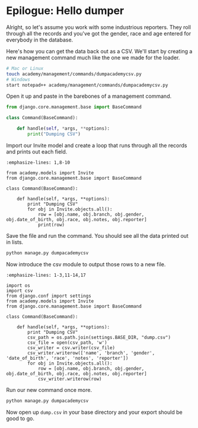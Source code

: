 ```{include} _templates/nav.html
```

# Epilogue: Hello dumper

Alright, so let's assume you work with some industrious reporters. They roll through all the records and you've got the gender, race and age entered for everybody in the database.

Here's how you can get the data back out as a CSV. We'll start by creating a new management command much like the one we made for the loader.

```bash
# Mac or Linux
touch academy/management/commands/dumpacademycsv.py
# Windows
start notepad++ academy/management/commands/dumpacademycsv.py
```

Open it up and paste in the barebones of a management command.

```python
from django.core.management.base import BaseCommand

class Command(BaseCommand):

    def handle(self, *args, **options):
        print("Dumping CSV")
```

Import our Invite model and create a loop that runs through all the records
and prints out each field.

```{code-block} python
:emphasize-lines: 1,8-10

from academy.models import Invite
from django.core.management.base import BaseCommand

class Command(BaseCommand):

    def handle(self, *args, **options):
        print "Dumping CSV"
        for obj in Invite.objects.all():
            row = [obj.name, obj.branch, obj.gender, obj.date_of_birth, obj.race, obj.notes, obj.reporter]
            print(row)
```

Save the file and run the command. You should see all the data printed out in lists.

```python
python manage.py dumpacademycsv
```

Now introduce the csv module to output those rows to a new file.

```{code-block} python
:emphasize-lines: 1-3,11-14,17

import os
import csv
from django.conf import settings
from academy.models import Invite
from django.core.management.base import BaseCommand

class Command(BaseCommand):

    def handle(self, *args, **options):
        print "Dumping CSV"
        csv_path = os.path.join(settings.BASE_DIR, "dump.csv")
        csv_file = open(csv_path, 'w')
        csv_writer = csv.writer(csv_file)
        csv_writer.writerow(['name', 'branch', 'gender', 'date_of_birth', 'race', 'notes', 'reporter'])
        for obj in Invite.objects.all():
            row = [obj.name, obj.branch, obj.gender, obj.date_of_birth, obj.race, obj.notes, obj.reporter]
            csv_writer.writerow(row)
```

Run our new command once more.

```python
python manage.py dumpacademycsv
```

Now open up `dump.csv` in your base directory and your export should be good to go.
